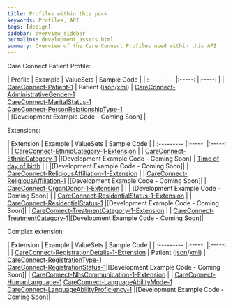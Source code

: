 ```yaml
---
title: Profiles within this pack
keywords: Profiles, API
tags: [design]
sidebar: overview_sidebar
permalink: development_assets.html
summary: Overview of the Care Connect Profiles used within this API.
---
```


Care Connect Patient Profile:

| Profile | Example | ValueSets | Sample Code |
| :--------- |:-----: |:-----: |
| [CareConnect-Patient-1](http://www.interopen.org/candidate-profiles/care-connect/CareConnect-Patient-1.html) | Patient ([json](Examples/Observation.json)/[xml](Examples/Observation.xml)) | [CareConnect-AdministrativeGender-1](http://www.interopen.org/candidate-profiles/care-connect/CareConnect-AdministrativeGender-1.valueset.html) <br /> [CareConnect-MaritalStatus-1](http://www.interopen.org/candidate-profiles/care-connect/CareConnect-MaritalStatus-1.valueset.html) <br /> [CareConnect-PersonRelationshipType-1](http://www.interopen.org/candidate-profiles/care-connect/CareConnect-PersonRelationshipType-1.valueset.html) <br /> | [Development Example Code - Coming Soon] |

Extensions:

| Extension | Example | ValueSets | Sample Code |
| :--------- |:-----: |:-----: |
| [CareConnect-EthnicCategory-1-Extension](http://www.interopen.org/candidate-profiles/care-connect/CareConnect-EthnicCategory-1-Extension.extension.html) | | [CareConnect-EthnicCategory-1](http://www.interopen.org/candidate-profiles/care-connect/CareConnect-EthnicCategory-1.valueset.html) |[Development Example Code - Coming Soon]
| [Time of day of birth](http://hl7.org/fhir/StructureDefinition/patient-birthTime) | | |[Development Example Code - Coming Soon]|
| [CareConnect-ReligiousAffiliation-1-Extension](http://www.interopen.org/candidate-profiles/care-connect/CareConnect-EthnicCategory-1-Extension.extension.html) | |  [CareConnect-ReligiousAffiliation-1](http://www.interopen.org/candidate-profiles/care-connect/CareConnect-ReligiousAffiliation-1.valueset.html) |[Development Example Code - Coming Soon]|
| [CareConnect-OrganDonor-1-Extension](http://www.interopen.org/candidate-profiles/care-connect/CareConnect-OrganDonor-1-Extension.extension.html) | | | [Development Example Code - Coming Soon] |
| [CareConnect-ResidentialStatus-1-Extension](http://www.interopen.org/candidate-profiles/care-connect/CareConnect-ResidentialStatus-1-Extension.extension.html) | | [CareConnect-ResidentialStatus-1](http://www.interopen.org/candidate-profiles/care-connect/CareConnect-ResidentialStatus-1.valueset.html) |[Development Example Code - Coming Soon]|
| [CareConnect-TreatmentCategory-1-Extension](http://www.interopen.org/candidate-profiles/care-connect/CareConnect-TreatmentCategory-1-Extension.extension.html) | | [CareConnect-TreatmentCategory-1](http://www.interopen.org/candidate-profiles/care-connect/CareConnect-TreatmentCategory-1.valueset.html)|[Development Example Code - Coming Soon]|




Complex extension:

| Extension | Example | ValueSets | Sample Code |
| :--------- |:-----: |:-----: |
| [CareConnect-RegistrationDetails-1-Extension](http://www.interopen.org/candidate-profiles/care-connect/CareConnect-RegistrationDetails-1-Extension.extension.html) | Patient ([json](Examples/Observation.json)/[xml](Examples/Observation.xml)) | [CareConnect-RegistrationType-1](http://www.interopen.org/candidate-profiles/care-connect/CareConnect-RegistrationType-1.valueset.html)<br/>[CareConnect-RegistrationStatus-1](http://www.interopen.org/candidate-profiles/care-connect/CareConnect-RegistrationStatus-1.valueset.html)|[Development Example Code - Coming Soon]|
| [CareConnect-NhsCommunication-1-Extension](http://www.interopen.org/candidate-profiles/care-connect/CareConnect-NhsCommunication-1-Extension.extension.html) | | [CareConnect-HumanLanguage-1](http://www.interopen.org/candidate-profiles/care-connect/CareConnect-HumanLanguage-1.valueset.html) [CareConnect-LanguageAbilityMode-1](http://www.interopen.org/candidate-profiles/care-connect/CareConnect-LanguageAbilityMode-1.valueset.html) <br/> [CareConnect-LanguageAbilityProficiency-1](http://www.interopen.org/candidate-profiles/care-connect/CareConnect-LanguageAbilityProficiency-1.valueset.html) |[Development Example Code - Coming Soon]|




